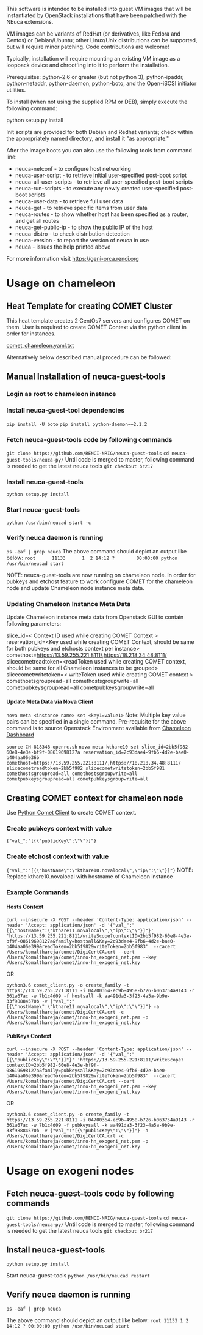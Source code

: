 This software is intended to be installed into guest VM images that will be
instantiated by OpenStack installations that have been patched with the NEuca extensions.

VM images can be variants of RedHat (or derivatives, like Fedora and Centos) or Debian/Ubuntu;
other Linux/Unix distributions can be supported, but will require minor patching.
Code contributions are welcome!

Typically, installation will require mounting an existing VM image as a loopback device and
chroot'ing into it to perform the installation.

Prerequisites: python-2.6 or greater (but not python 3), python-ipaddr, python-netaddr,
               python-daemon, python-boto, and the Open-iSCSI initiator utilities.

To install (when not using the supplied RPM or DEB), simply execute the following command:

python setup.py install

Init scripts are provided for both Debian and Redhat variants;
check within the appropriately named directory, and install it "as appropriate."

After the image boots you can also use the following tools from command line:
 * neuca-netconf - to configure host networking
 * neuca-user-script - to retrieve initial user-specified post-boot script
 * neuca-all-user-scripts - to retrieve all user-specified post-boot scripts
 * neuca-run-scripts - to execute any newly created user-specified post-boot scripts
 * neuca-user-data - to retrieve full user data
 * neuca-get - to retrieve specific items from user data
 * neuca-routes - to show whether host has been specified as a router, and get all routes
 * neuca-get-public-ip - to show the public IP of the host
 * neuca-distro - to check distribution detection
 * neuca-version - to report the version of neuca in use
 * neuca - issues the help printed above

For more information visit https://geni-orca.renci.org


# Usage on chameleon
## Heat Template for creating COMET Cluster
This heat template creates 2 CentOs7 servers and configures COMET on them. User is required to create COMET Context via the python client in order for instances.

[comet_chameleon.yaml.txt](https://github.com/RENCI-NRIG/neuca-guest-tools/files/2398192/comet_chameleon.yaml.txt)

Alternatively below described manual procedure can be followed:
## Manual Installation of neuca-guest-tools
### Login as root to chameleon instance
### Install neuca-guest-tool dependencies
`pip install -U boto`
`pip install python-daemon==2.1.2`
### Fetch neuca-guest-tools code by following commands
`git clone https://github.com/RENCI-NRIG/neuca-guest-tools`
`cd neuca-guest-tools/neuca-py/`
Until code is merged to master, following command is needed to get the latest neuca tools
`git checkout br217`
### Install neuca-guest-tools
`python setup.py install`
### Start neuca-guest-tools
`python /usr/bin/neucad start -c`
### Verify neuca daemon is running
`ps -eaf | grep neuca`
The above command should depict an output like below:
`root      11133      1  2 14:12 ?        00:00:00 python /usr/bin/neucad start`

NOTE: neuca-guest-tools are now running on chameleon node. In order for pubkeys and etchost feature to work configure COMET for the chameleon node and update Chameleon node instance meta data.

### Updating Chameleon Instance Meta Data
Update Chameleon instance meta data from Openstack GUI to contain following parameters:

slice_id=< Context ID used while creating COMET Context >
reservation_id=<Key used while creating COMET Context, should be same for both pubkeys and etchosts context per instance>
comethost=https://13.59.255.221:8111/,https://18.218.34.48:8111/
slicecometreadtoken=<readToken used while creating COMET context, should be same for all Chameleon instances to be grouped>
slicecometwritetoken=< writeToken used while creating COMET context >
comethostsgroupread=all
comethostsgroupwrite=all
cometpubkeysgroupread=all
cometpubkeysgroupwrite=all

#### Update Meta Data via Nova Client
`nova meta <instance name> set <key1=value1>`
Note: Multiple key value pairs can be specified in a single command.
Pre-requisite for the above command is to source Openstack Environment available from [Chameleon Dashboard](https://chi.tacc.chameleoncloud.org/dashboard/project/api_access/openrc/)

`source CH-818348-openrc.sh`
`nova meta kthare10 set slice_id=2bb5f982-60e8-4e3e-bf9f-08619698127a reservation_id=2c93dae4-9fb6-4d2e-bae0-b404aa06e36b comethost=https://13.59.255.221:8111/,https://18.218.34.48:8111/ slicecometreadtoken=2bb5f982 slicecometwritetoken=2bb5f981 comethostsgroupread=all comethostsgroupwrite=all cometpubkeysgroupread=all cometpubkeysgroupwrite=all`


## Creating COMET context for chameleon node
Use [Python Comet Client](https://github.com/RENCI-NRIG/COMET-Client/tree/master/python-client ) to create COMET context.
### Create pubkeys context with value
`{"val_":"[{\"publicKey\":\"\"}]"}`

### Create etchost context with value
`{"val_":"[{\"hostName\":\"kthare10.novalocal\",\"ip\":\"\"}]"}`
NOTE: Replace kthare10.novalocal with hostname of Chameleon instance

### Example Commands
#### Hosts Context
`curl --insecure -X POST --header 'Content-Type: application/json' --header 'Accept: application/json' -d '{"val_":"[{\"hostName\":\"kthare11.novalocal\",\"ip\":\"\"}]"}' 'https://13.59.255.221:8111/writeScope?contextID=2bb5f982-60e8-4e3e-bf9f-08619698127a&family=hostsall&Key=2c93dae4-9fb6-4d2e-bae0-b404aa06e399&readToken=2bb5f982&writeToken=2bb5f983'  --cacert /Users/komalthareja/comet/DigiCertCA.crt --cert /Users/komalthareja/comet/inno-hn_exogeni_net.pem --key /Users/komalthareja/comet/inno-hn_exogeni_net.key`

OR

`python3.6 comet_client.py -o create_family -t https://13.59.255.221:8111 -i 04700364-ec9b-4958-b726-b063754a9143 -r 361a67ac -w 7b1c4d09 -f hostsall -k aa491da3-3f23-4a5a-9b9e-33f98884570b -v {"val_":"[{\"hostName\":\"kthare11.novalocal\",\"ip\":\"\"}]"} -a /Users/komalthareja/comet/DigiCertCA.crt -c /Users/komalthareja/comet/inno-hn_exogeni_net.pem -p /Users/komalthareja/comet/inno-hn_exogeni_net.key`

#### PubKeys Context
`curl --insecure -X POST --header 'Content-Type: application/json' --header 'Accept: application/json' -d '{"val_":"[{\"publicKey\":\"\"}]"}' 'https://13.59.255.221:8111/writeScope?contextID=2bb5f982-60e8-4e3e-bf9f-08619698127a&family=pubkeysall&Key=2c93dae4-9fb6-4d2e-bae0-b404aa06e399&readToken=2bb5f982&writeToken=2bb5f983'  --cacert /Users/komalthareja/comet/DigiCertCA.crt --cert /Users/komalthareja/comet/inno-hn_exogeni_net.pem --key /Users/komalthareja/comet/inno-hn_exogeni_net.key`

OR

`python3.6 comet_client.py -o create_family -t https://13.59.255.221:8111 -i 04700364-ec9b-4958-b726-b063754a9143 -r 361a67ac -w 7b1c4d09 -f pubkeysall -k aa491da3-3f23-4a5a-9b9e-33f98884570b -v {"val_":"[{\"publicKey\":\"\"}]"} -a /Users/komalthareja/comet/DigiCertCA.crt -c /Users/komalthareja/comet/inno-hn_exogeni_net.pem -p /Users/komalthareja/comet/inno-hn_exogeni_net.key`

# Usage on exogeni nodes
## Fetch neuca-guest-tools code by following commands
`git clone https://github.com/RENCI-NRIG/neuca-guest-tools`
`cd neuca-guest-tools/neuca-py/`
Until code is merged to master, following command is needed to get the latest neuca tools
`git checkout br217`


## Install neuca-guest-tools
`python setup.py install`

Start neuca-guest-tools
`python /usr/bin/neucad restart`

## Verify neuca daemon is running
`ps -eaf | grep neuca`

The above command should depict an output like below:
`root 11133 1 2 14:12 ? 00:00:00 python /usr/bin/neucad start`

